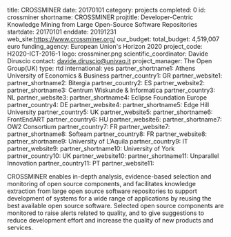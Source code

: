 title: CROSSMINER 
date: 20170101 
category: projects 
completed: 0 
id: crossminer 
shortname: CROSSMINER 
projtitle: Developer-Centric Knowledge Mining from Large Open-Source Software Repositories 
startdate: 20170101 
enddate: 20191231 
web_site:https://www.crossminer.org/ 
our_budget: 
total_budget: 4,519,007
euro funding_agency: European Union's Horizon 2020 
project_code: H2020-ICT-2016-1 
logo: crossminer.png 
scientific_coordinator: Davide Diruscio
contact: davide.diruscio@univaq.it
project_manager: The Open Group(UK) 
type: rtd
international: yes 
partner_shortname1: Athens University of Economics & Business 
partner_country1: GR 
partner_website1: 
partner_shortname2: Bitergia 
partner_country2: ES 
partner_website2: 
partner_shortname3: Centrum Wiskunde & Informatica 
partner_country3: NL 
partner_website3: 
partner_shortname4: Eclipse Foundation Europe 
partner_country4: DE 
partner_website4: 
partner_shortname5: Edge Hill University 
partner_country5: UK 
partner_website5: 
partner_shortname6: FrontEndART 
partner_country6: HU 
partner_website6: 
partner_shortname7: OW2 Consortium 
partner_country7: FR 
partner_website7: 
partner_shortname8: Softeam 
partner_country8: FR 
partner_website8: 
partner_shortname9: University of L’Aquila 
partner_country9: IT 
partner_website9: 
partner_shortname10: University of York 
partner_country10: UK 
partner_website10: 
partner_shortname11: Unparallel Innovation 
partner_country11: PT 
partner_website11:

CROSSMINER enables in-depth analysis, evidence-based selection and monitoring of open source components, and facilitates knowledge extraction from large open source software repositories to support development of systems for a wide range of applications by reusing the best available open source software. Selected open source components are monitored to raise alerts related to quality, and to give suggestions to reduce development effort and increase the quality of new products and services.
